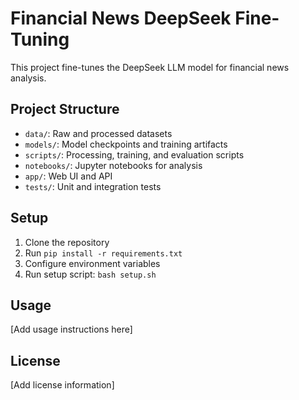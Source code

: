 # Financial News DeepSeek Fine-Tuning

This project fine-tunes the DeepSeek LLM model for financial news analysis.

## Project Structure

- `data/`: Raw and processed datasets
- `models/`: Model checkpoints and training artifacts
- `scripts/`: Processing, training, and evaluation scripts
- `notebooks/`: Jupyter notebooks for analysis
- `app/`: Web UI and API
- `tests/`: Unit and integration tests

## Setup

1. Clone the repository
2. Run `pip install -r requirements.txt`
3. Configure environment variables
4. Run setup script: `bash setup.sh`

## Usage

[Add usage instructions here]

## License

[Add license information]
